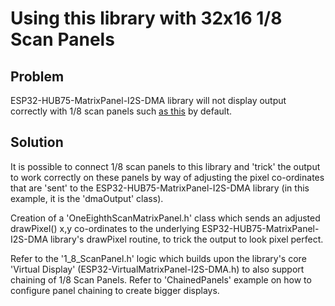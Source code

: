 # Using this library with 32x16 1/8 Scan Panels

## Problem
ESP32-HUB75-MatrixPanel-I2S-DMA library will not display output correctly with 1/8 scan panels such [as this](https://github.com/mrfaptastic/ESP32-HUB75-MatrixPanel-I2S-DMA/issues/154) by default.

## Solution
It is possible to connect 1/8 scan panels to this library and 'trick' the output to work correctly on these panels by way of adjusting the pixel co-ordinates that are 'sent' to the ESP32-HUB75-MatrixPanel-I2S-DMA library (in this example, it is the 'dmaOutput' class).

Creation of a 'OneEighthScanMatrixPanel.h' class which sends an adjusted drawPixel() x,y co-ordinates to the underlying ESP32-HUB75-MatrixPanel-I2S-DMA library's drawPixel routine, to trick the output to look pixel perfect. 

Refer to the '1_8_ScanPanel.h' logic which builds upon the library's core 'Virtual Display' (ESP32-VirtualMatrixPanel-I2S-DMA.h) to also support chaining of 1/8 Scan Panels. Refer to 'ChainedPanels' example on how to configure panel chaining to create bigger displays.


